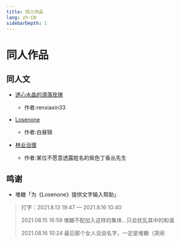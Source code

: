 ```yaml
---
title: 同人作品
lang: zh-CN
sidebarDepth: 1
---
```


# 同人作品

## 同人文

- [透心水晶的滴落玫瑰](./1.md)

  - 作者:renxiaxin33

- [Losenone](./2.md)

  - 作者:白昼锦

- [林业治理](./3.md)
  - 作者:某位不愿意透露姓名的紫色丁香丛先生

## 鸣谢

- 堆糖「为《Losenone》提供文字输入帮助」

> <p>打字：2021.8.13 19:47 — 2021.8.16 10:40</p>
> <p>2021.08.15 16:59 堆糖不配加入这样的集体...只会扰乱其中的和谐</p>
> <p>2021.08.16 10:24 最后那个女人没说名字，一定是堆糖（哭闹</p>
